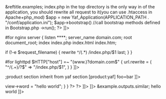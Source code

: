 <?xml version="1.0" encoding="utf-8"?>
<!-- $Revision: 321987 $ -->

<chapter xml:id="yaf.examples" xmlns="http://docbook.org/ns/docbook" xmlns:xlink="http://www.w3.org/1999/xlink">
 &reftitle.examples;
 <example>
  <title>A classic Application directory layout</title>
  <screen>
<![CDATA[
- index.php 
- .htaccess 
+ conf
  |- application.ini //application config
- application/
  - Bootstrap.php   
  + controllers
     - Index.php //default controller
  + views    
     |+ index   
        - index.phtml //view template for default action
  + modules 
  - library
  - models  
  - plugins 
]]>
 </screen>
 </example>
 <example>
  <title>Entry</title>
  <para>index.php in the top directory is the only way in of the application, you should rewrite all request to it(you can use .htaccess in Apache+php_mod) </para>
   <programlisting role="php">
<![CDATA[
<?php
define("APPLICATION_PATH",  dirname(__FILE__));

$app  = new Yaf_Application(APPLICATION_PATH . "/conf/application.ini");
$app->bootstrap() //call bootstrap methods defined in Bootstrap.php
 ->run();
?>
]]>
   </programlisting>
 </example>

 <example>
  <title>Rewrite rule</title>
  <screen>
<![CDATA[
#for apache (.htaccess)
RewriteEngine On
RewriteCond %{REQUEST_FILENAME} !-f
RewriteRule .* index.php

#for nginx
server {
  listen ****;
  server_name  domain.com;
  root   document_root;
  index  index.php index.html index.htm;

  if (!-e $request_filename) {
    rewrite ^/(.*)  /index.php/$1 last;
  }
}

#for lighttpd
$HTTP["host"] =~ "(www.)?domain.com$" {
  url.rewrite = (
     "^/(.+)/?$"  => "/index.php/$1",
  )
}
]]>
  </screen>
 </example>

 <example>
  <title>Application config</title>
   <programlisting role="ini">
<![CDATA[
[yaf]
;APPLICATION_PATH is the constant defined in index.php
application.directory=APPLICATION_PATH "/application/" 

;product section inherit from yaf section
[product:yaf]
foo=bar
]]>
   </programlisting>
 </example>

 <example>
  <title>Default controller</title>
   <programlisting role="php">
<![CDATA[
<?php
class IndexController extends Yaf_Controller_Abstract {
   /* default action */
   public function indexAction() {
       $this->view->word = "hello world";
   }
}
?>
?>
]]>
   </programlisting>
 </example>

 <example>
  <title>Default view template</title>
   <programlisting role="php">
<![CDATA[
<html>
 <head>
   <title>Hello World</title>
 </head>
 <body>
   <?php echo $word;?>
 </body>
</htlm>
]]>
   </programlisting>
  </example>

  <example>
   <title>Run the Applicatioin</title>
    &example.outputs.similar;
   <screen>
<![CDATA[
<html>
 <head>
   <title>Hello World</title>
 </head>
 <body>
   hello world
 </body>
</htlm>
]]>
   </screen> 
  </example>
</chapter>

<!-- Keep this comment at the end of the file
Local variables:
mode: sgml
sgml-omittag:t
sgml-shorttag:t
sgml-minimize-attributes:nil
sgml-always-quote-attributes:t
sgml-indent-step:1
sgml-indent-data:t
indent-tabs-mode:nil
sgml-parent-document:nil
sgml-default-dtd-file:"~/.phpdoc/manual.ced"
sgml-exposed-tags:nil
sgml-local-catalogs:nil
sgml-local-ecat-files:nil
End:
vim600: syn=xml fen fdm=syntax fdl=2 si
vim: et tw=78 syn=sgml
vi: ts=1 sw=1
-->
